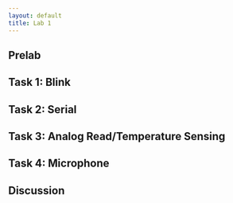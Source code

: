 ```yaml
---
layout: default
title: Lab 1
---
```


## Prelab

## Task 1: Blink

## Task 2: Serial

## Task 3: Analog Read/Temperature Sensing

## Task 4: Microphone

## Discussion

